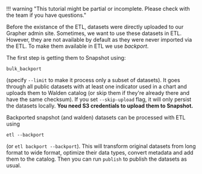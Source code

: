 !!! warning "This tutorial might be partial or incomplete. Please check with the team if you have questions."

Before the existance of the ETL, datasets were directly uploaded to our Grapher admin site. Sometimes, we want to use these datasets in ETL. However, they are not available by default as they were never imported via the ETL. To make them available in ETL we use _backport_.


The first step is getting them to Snapshot using:

```
bulk_backport
```

(specify `--limit` to make it process only a subset of datasets). It goes through all public datasets with at least one indicator used in a chart and uploads them to Walden catalog (or skip them if they're already there and have the same checksum). If you set `--skip-upload` flag, it will only persist the datasets locally. **You need S3 credentials to upload them to Snapshot.**

Backported snapshot (and walden) datasets can be processed with ETL using

```
etl --backport
```

(or `etl backport --backport`). This will transform original datasets from long format to wide format, optimize their data types, convert metadata and add them to the catalog. Then you can run `publish` to publish the datasets as usual.

